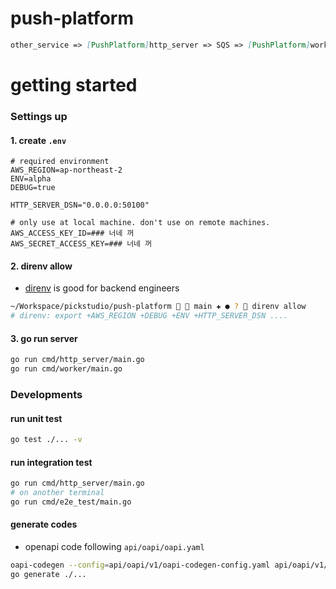# push-platform

``` markdown
other_service => [PushPlatform]http_server => SQS => [PushPlatform]worker => SNS for Push
```

# getting started

### Settings up
#### 1. create `.env`
```
# required environment
AWS_REGION=ap-northeast-2
ENV=alpha
DEBUG=true

HTTP_SERVER_DSN="0.0.0.0:50100"

# only use at local machine. don't use on remote machines.
AWS_ACCESS_KEY_ID=### 너네 꺼
AWS_SECRET_ACCESS_KEY=### 너네 꺼
```

#### 2. direnv allow
- [direnv](https://www.44bits.io/ko/post/direnv_for_managing_directory_environment) is good for backend engineers
``` bash
~/Workspace/pickstudio/push-platform   main ✚ ● ?  direnv allow
# direnv: export +AWS_REGION +DEBUG +ENV +HTTP_SERVER_DSN ....
```

#### 3. go run server
``` bash
go run cmd/http_server/main.go
go run cmd/worker/main.go
```

### Developments

#### run unit test
``` bash
go test ./... -v
```

#### run integration test

``` bash
go run cmd/http_server/main.go
# on another terminal
go run cmd/e2e_test/main.go
```

#### generate codes
- openapi code following `api/oapi/oapi.yaml`

``` bash
oapi-codegen --config=api/oapi/v1/oapi-codegen-config.yaml api/oapi/v1/v1.yaml > api/oapi/v1/v1.oapi.go
go generate ./...
```